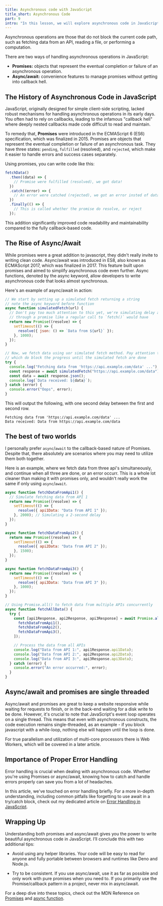 ```yaml
---
title: Asynchronous code with JavaScript
title_short: Asynchronous Code
part: 9
intro: "In this lesson, we will explore asynchronous code in JavaScript, learn what promises is, and how they relate to async/await."
---
```


Asynchronous operations are those that do not block the current code path, such
as fetching data from an API, reading a file, or performing a computation.

There are two ways of handling asynchronous operations in JavaScript:

- **Promises:** objects that represent the eventual completion or failure of an
  asynchronous operation.
- **Async/await:** convenience features to manage promises without getting into
  callback hell.

## The History of Asynchronous Code in JavaScript

JavaScript, originally designed for simple client-side scripting, lacked robust
mechanisms for handling asynchronous operations in its early days. You often had
to rely on callbacks, leading to the infamous "callback hell" where deeply
nested callbacks made code difficult to read and maintain.

To remedy that, **Promises** were introduced in the ECMAScript 6 (ES6)
specification, which was finalized in 2015. Promises are objects that represent
the eventual completion or failure of an asynchronous task. They have three
states: `pending`, `fulfilled` (resolved), and `rejected`, which make it easier
to handle errors and success cases separately.

Using promises, you can write code like this:

```javascript
fetchData()
  .then((data) => {
    // Promise were fulfilled (resolved), we got data!
  })
  .catch((error) => {
    // An error were catched (rejected), we got an error insted of data.
  })
  .finally(() => {
    // This is called whether the promise do resolve, or reject
  });
```

This addition significantly improved code readability and maintainability
compared to the fully callback-based code.

## The Rise of Async/Await

While promises were a great addition to javascript, they didn't really invite to
writing clean code. Async/await was introduced in ES8, also known as ECMAScript
2017, which was finalized in 2017. This feature built upon promises and aimed to
simplify asynchronous code even further. Async functions, denoted by the async
keyword, allow developers to write asynchronous code that looks almost
synchronous.

Here's an example of async/await in action:

```javascript
// We start by setting up a simulated fetch returning a string
// note the async keyword before function
async function simulatedFetch(url) {
  // Don't pay too much attention to this yet, we're simulating delay and returning a response
  // through a promise like a regular call to `fetch()` would have
  return new Promise((resolve) => {
    setTimeout(() => {
      resolve({ json: () => `Data from ${url}` });
    }, 1000);
  });
}

// Now, we fetch data using uor simulated fetch method. Pay attention to the await keyword
// which do block the progress until the simulated fetch are done
try {
  console.log("Fetching data from 'https://api.example.com/data' ...");
  const response = await simulatedFetch("https://api.example.com/data");
  const data = await response.json();
  console.log(`Data received: ${data}`);
} catch (error) {
  console.error("Oops", error);
}
```

This will output the following, with one second delay between the first and
second row.

```
Fetching data from 'https://api.example.com/data' ...
Data received: Data from https://api.example.com/data
```

## The best of two worlds

I personally prefer `async`/`await` to the callback-based nature of Promises.
Despite that, there absolutely are scenarios where you may need to utilize them
both together.

Here is an example, where we fetch data from three api's simultaneously, and
continue when all three are done, or an error occurr. This is a whole lot
cleaner than making it with promises only, and wouldn't really work the same if
only using `async`/`await`.

```javascript
async function fetchDataFromApi1() {
  // Simulate fetching data from API 1
  return new Promise((resolve) => {
    setTimeout(() => {
      resolve({ api1Data: "Data from API 1" });
    }, 2000); // Simulating a 2-second delay
  });
}

async function fetchDataFromApi2() {
  return new Promise((resolve) => {
    setTimeout(() => {
      resolve({ api2Data: "Data from API 2" });
    }, 1500);
  });
}

async function fetchDataFromApi3() {
  return new Promise((resolve) => {
    setTimeout(() => {
      resolve({ api3Data: "Data from API 3" });
    }, 1000);
  });
}

// Using Promise.all() to fetch data from multiple APIs concurrently
async function fetchAllData() {
  try {
    const [api1Response, api2Response, api3Response] = await Promise.all([
      fetchDataFromApi1(),
      fetchDataFromApi2(),
      fetchDataFromApi3(),
    ]);

    // Process the data from all APIs
    console.log("Data from API 1:", api1Response.api1Data);
    console.log("Data from API 2:", api2Response.api2Data);
    console.log("Data from API 3:", api3Response.api3Data);
  } catch (error) {
    console.error("An error occurred:", error);
  }
}
```

## Async/await and promises are single threaded

Async/await and promises are great to keep a website responsive while waiting
for requests to finish, or in the back-end waiting for a disk write to be done.
However, it's crucial to note that JavaScript's event loop operates on a single
thread. This means that even with asynchronous constructs, the code execution
remains single-threaded, as an example - if you block javascript with a
while-loop, nothing else will happen until the loop is done.

For true parallelism and utilization of multi-core processors there is Web
Workers, which will be covered in a later article.

## Importance of Proper Error Handling

Error handling is crucial when dealing with asynchronous code. Whether you're
using Promises or async/await, knowing how to catch and handle errors properly
can save you from a lot of headaches.

In this article, we've touched on error handling briefly. For a more in-depth
understanding, including common pitfalls like forgetting to use await in a
try/catch block, check out my dedicated article on
[Error Handling in JavaScript](/posts/guide-to-js/error-handling/).

## Wrapping Up

Understanding both promises and async/await gives you the power to write
beautiful asynchronous code in JavaScript. I’ll conclude this with two
additional tips:

- Avoid using any helper libraries. Your code will be easy to read for anyone
  and fully portable between browsers and runtimes like Deno and Node.js.

- Try to be consistent. If you use async/await, use it as far as possible and
  only work with pure promises when you need to. If you primarily use the
  Promise/callback pattern in a project, never mix in async/await.

For a deep dive into these topics, check out the MDN Reference on
[Promises](https://developer.mozilla.org/en-US/docs/Web/JavaScript/Reference/Global_Objects/Promise)
and
[async function](https://developer.mozilla.org/en-US/docs/Web/JavaScript/Reference/Statements/async_function).

